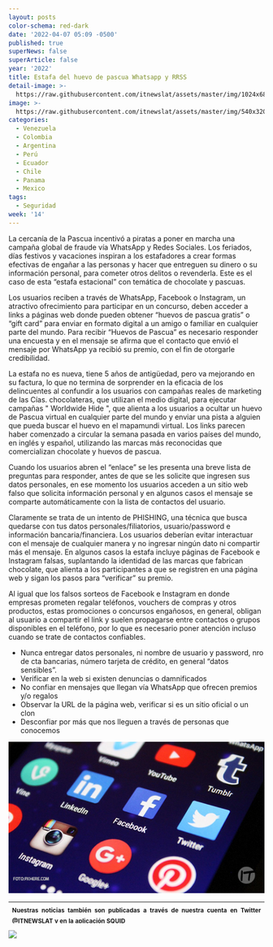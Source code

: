 ```yaml
---
layout: posts
color-schema: red-dark
date: '2022-04-07 05:09 -0500'
published: true
superNews: false
superArticle: false
year: '2022'
title: Estafa del huevo de pascua Whatsapp y RRSS
detail-image: >-
  https://raw.githubusercontent.com/itnewslat/assets/master/img/1024x680/Las-Redes-Sociales-g.jpg
image: >-
  https://raw.githubusercontent.com/itnewslat/assets/master/img/540x320/Las-Redes-Sociales-p.jpg
categories:
  - Venezuela
  - Colombia
  - Argentina
  - Perú
  - Ecuador
  - Chile
  - Panama
  - Mexico
tags:
  - Seguridad
week: '14'
---
```

La cercanía de la Pascua incentivó a piratas a poner en marcha una campaña global de fraude vía WhatsApp y Redes Sociales. Los feriados, días festivos y vacaciones inspiran a los estafadores a crear formas efectivas de engañar a las personas y hacer que entreguen su dinero o su información personal, para cometer otros delitos o revenderla. Este es el caso de esta “estafa estacional” con temática de chocolate y pascuas.
 
Los usuarios reciben a través de WhatsApp, Facebook o Instagram, un atractivo ofrecimiento para participar en un concurso, deben acceder a links a páginas web donde pueden obtener “huevos de pascua gratis” o “gift card” para enviar en formato digital a un amigo o familiar en cualquier parte del mundo. Para recibir “Huevos de Pascua” es necesario responder una encuesta y en el mensaje se afirma que el contacto que envió el mensaje por WhatsApp ya recibió su premio, con el fin de otorgarle credibilidad.
 
La estafa no es nueva, tiene 5 años de antigüedad, pero va mejorando en su factura, lo que no termina de sorprender en la eficacia de los delincuentes al confundir a los usuarios con campañas reales de marketing de las Cías. chocolateras, que utilizan el medio digital, para ejecutar campañas " Worldwide Hide ", que alienta a los usuarios a ocultar un huevo de Pascua virtual en cualquier parte del mundo y enviar una pista a alguien que pueda buscar el huevo en el mapamundi virtual. Los links parecen haber comenzado a circular la semana pasada en varios países del mundo, en inglés y español, utilizando las marcas más reconocidas que comercializan chocolate y huevos de pascua.
 
Cuando los usuarios abren el “enlace” se les presenta una breve lista de preguntas para responder, antes de que se les solicite que ingresen sus datos personales, en ese momento los usuarios acceden a un sitio web falso que solicita información personal y en algunos casos el mensaje se comparte automáticamente con la lista de contactos del usuario.
 
Claramente se trata de un intento de PHISHING, una técnica que busca quedarse con tus datos personales/filiatorios, usuario/password e información bancaria/financiera. Los usuarios deberían evitar interactuar con el mensaje de cualquier manera y no ingresar ningún dato ni compartir más el mensaje. En algunos casos la estafa incluye páginas de Facebook e Instagram falsas, suplantando la identidad de las marcas que fabrican chocolate, que alienta a los participantes a que se registren en una página web y sigan los pasos para “verificar” su premio.
 
Al igual que los falsos sorteos de Facebook e Instagram en donde empresas prometen regalar teléfonos, vouchers de compras y otros productos, estas promociones o concursos engañosos, en general, obligan al usuario a compartir el link y suelen propagarse entre contactos o grupos disponibles en el teléfono, por lo que es necesario poner atención incluso cuando se trate de contactos confiables.
 
- Nunca entregar datos personales, ni nombre de usuario y password, nro de cta bancarias, número tarjeta de crédito, en general “datos sensibles”.
- Verificar en la web si existen denuncias o damnificados
- No confiar en mensajes que llegan vía WhatsApp que ofrecen premios y/o regalos
- Observar la URL de la página web, verificar si es un sitio oficial o un clon
- Desconfiar por más que nos lleguen a través de personas que conocemos

![](https://raw.githubusercontent.com/itnewslat/assets/master/img/540x320/Las-Redes-Sociales-p.jpg)
 
<table style="height: 42px;" width="569">
<tbody>
<tr>
<td style="text-align: justify;"><sub><strong>Nuestras noticias también son publicadas a través de nuestra cuenta en Twitter <a href="https://twitter.com/itnewslat?lang=es">@ITNEWSLAT</a> y en la aplicación <a href="https://squidapp.co/en/">SQUID</a></strong></sub></td>
</tr>
</tbody>
</table>

<img src="https://tracker.metricool.com/c3po.jpg?hash=56f88a41e39ab42c063cc51676587a04"/>